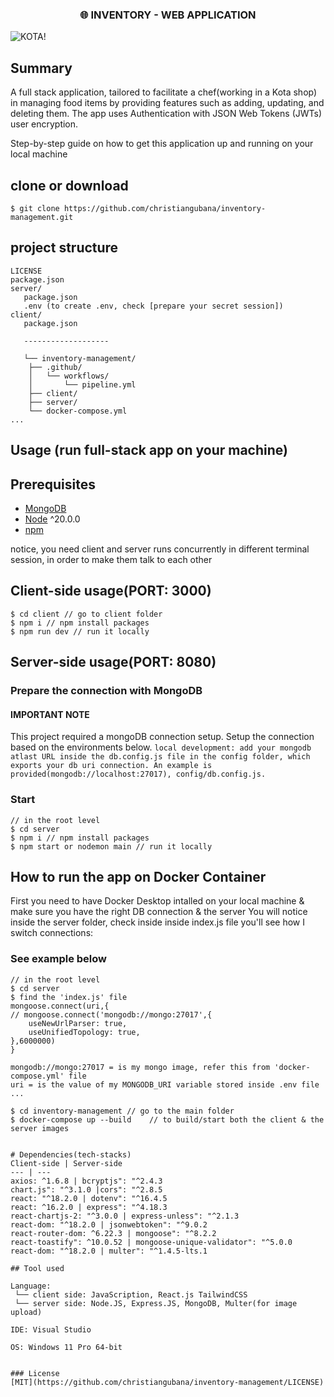 <h3 align="center">
🌐 INVENTORY - WEB APPLICATION
</h3>

![KOTA!](https://github.com/christiangubana/inventory-management/blob/main/inventory-app.png)

## Summary
A full stack application, tailored to facilitate a chef(working in a Kota shop) in managing food items by providing features such as adding, updating, and deleting them. The app uses Authentication with JSON Web Tokens (JWTs) user encryption.

<p>Step-by-step guide on how to get this application up and running on your local machine</p>

## clone or download
```terminal
$ git clone https://github.com/christiangubana/inventory-management.git
```

## project structure
```terminal
LICENSE
package.json
server/
   package.json
   .env (to create .env, check [prepare your secret session])
client/
   package.json

   -------------------
   
   └── inventory-management/
    ├── .github/
    │   └── workflows/
    │       └── pipeline.yml
    ├── client/
    ├── server/
    └── docker-compose.yml
...
```


## Usage (run full-stack app on your machine)

## Prerequisites
- [MongoDB](https://gist.github.com/nrollr/9f523ae17ecdbb50311980503409aeb3)
- [Node](https://nodejs.org/en/download/) ^20.0.0
- [npm](https://nodejs.org/en/download/package-manager/)

notice, you need client and server runs concurrently in different terminal session, in order to make them talk to each other

## Client-side usage(PORT: 3000)
```terminal
$ cd client // go to client folder
$ npm i // npm install packages
$ npm run dev // run it locally
```

## Server-side usage(PORT: 8080)

### Prepare the connection with MongoDB

#### IMPORTANT NOTE 
This project required a mongoDB connection setup. Setup the connection based on the environments below.
```local development: add your mongodb atlast URL inside the db.config.js file in the config folder, which exports your db uri connection. An example is provided(mongodb://localhost:27017), config/db.config.js.```

### Start

```terminal
// in the root level
$ cd server
$ npm i // npm install packages
$ npm start or nodemon main // run it locally
```

## How to run the app on Docker Container

First you need to have Docker Desktop intalled on your local machine & make sure you have the right DB connection & the server 
You will notice inside the server folder, check inside inside index.js file you'll see how I switch connections:

### See example below
```terminal
// in the root level
$ cd server
$ find the 'index.js' file
mongoose.connect(uri,{
// mongoose.connect('mongodb://mongo:27017',{
    useNewUrlParser: true,
    useUnifiedTopology: true,
},6000000)
}

mongodb://mongo:27017 = is my mongo image, refer this from 'docker-compose.yml' file
uri = is the value of my MONGODB_URI variable stored inside .env file
...
```

```terminal
$ cd inventory-management // go to the main folder
$ docker-compose up --build    // to build/start both the client & the server images


# Dependencies(tech-stacks)
Client-side | Server-side
--- | ---
axios: ^1.6.8 | bcryptjs": "^2.4.3
chart.js": "^3.1.0 |cors": "^2.8.5
react: "^18.2.0 | dotenv": "^16.4.5
react: ^16.2.0 | express": "^4.18.3
react-chartjs-2: "^3.0.0 | express-unless": "^2.1.3
react-dom: "^18.2.0 | jsonwebtoken": "^9.0.2
react-router-dom: ^6.22.3 | mongoose": "^8.2.2
react-toastify": ^10.0.52 | mongoose-unique-validator": "^5.0.0
react-dom: "^18.2.0 | multer": "^1.4.5-lts.1

## Tool used

Language: 
 └── client side: JavaScription, React.js TailwindCSS
 └── server side: Node.JS, Express.JS, MongoDB, Multer(for image upload)

IDE: Visual Studio

OS: Windows 11 Pro 64-bit


### License
[MIT](https://github.com/christiangubana/inventory-management/LICENSE)

